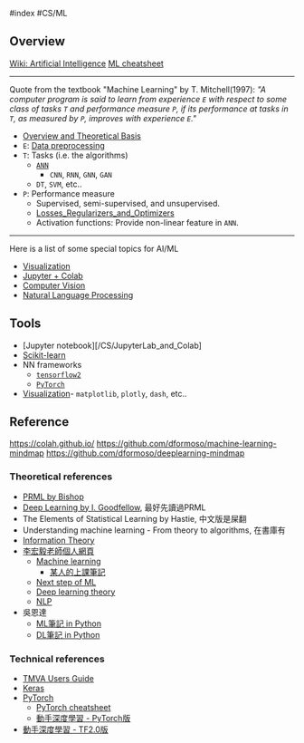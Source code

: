 #index #CS/ML

## Overview
    
[Wiki: Artificial Intelligence](https://en.wikipedia.org/wiki/Artificial_intelligence)
[ML cheatsheet](https://ml-cheatsheet.readthedocs.io/en/latest/)

----

Quote from the textbook "Machine Learning" by T. Mitchell(1997): *"A computer program is said to learn from experience `E` with respect to some class of tasks `T` and performance measure `P`, if its performance at tasks in `T`, as measured by `P`, improves with experience `E`."*

* [Overview and Theoretical Basis](/Math/InformationTheory.md)
* `E`: [Data preprocessing](DataPreprocessing.md)
* `T`: Tasks (i.e. the algorithms)
   * [`ANN`](NeuralNetwork.md)
        * `CNN`, `RNN`, `GNN`, `GAN`
    * `DT`, `SVM`, etc..
* `P`: Performance measure
    * Supervised, semi-supervised, and unsupervised.
    * [Losses_Regularizers_and_Optimizers](Losses_Regularizers_and_Optimizers.md)
    * Activation functions: Provide non-linear feature in `ANN`.

----

Here is a list of some special topics for AI/ML

* [Visualization](Visualization.md)
* [Jupyter + Colab](/CS/JupyterLab_and_Colab.md)
* [Computer Vision](ComputerVision.md)
* [Natural Language Processing](NaturalLanguageProcessing.md)
        
## Tools

* [Jupyter notebook][/CS/JupyterLab_and_Colab]
* [Scikit-learn](https://scikit-learn.org/stable/user_guide.html)
* NN frameworks
    * [`tensorflow2`](Tensorflow2.md)
    * [`PyTorch`](PyTorch.md)
* [Visualization](Visualization.md)- `matplotlib`, `plotly`, `dash`, etc..

## Reference

https://colah.github.io/
https://github.com/dformoso/machine-learning-mindmap
https://github.com/dformoso/deeplearning-mindmap

### Theoretical references

* [PRML by Bishop](https://github.com/it-ebooks/it-ebooks-2017-04to06/blob/master/%E6%A8%A1%E5%BC%8F%E8%AF%86%E5%88%AB%E4%B8%8E%E6%9C%BA%E5%99%A8%E5%AD%A6%E4%B9%A0%E4%B8%AD%E6%96%87%E7%89%88%EF%BC%88%E9%A9%AC%E6%98%A5%E9%B9%8F%EF%BC%89.pdf)
* [Deep Learning by I. Goodfellow](https://github.com/exacity/deeplearningbook-chinese), 最好先讀過PRML
* The Elements of Statistical Learning by Hastie, 中文版是屎翻
* Understanding machine learning - From theory to algorithms, 在書庫有
* [Information Theory](mweblib://15826965427558)
* [李宏毅老師個人網頁](http://speech.ee.ntu.edu.tw/~tlkagk/index.html)
    * [Machine learning](http://speech.ee.ntu.edu.tw/~tlkagk/courses_ML20.html)
        * [某人的上課筆記](https://hackmd.io/@shaoeChen/B1CoXxvmm/)
    * [Next step of ML](https://www.youtube.com/watch?v=XnyM3-xtxHs&list=PLJV_el3uVTsOK_ZK5L0Iv_EQoL1JefRL4)
    * [Deep learning theory](http://speech.ee.ntu.edu.tw/~tlkagk/courses_MLDS18.html)
    * [NLP](http://speech.ee.ntu.edu.tw/~tlkagk/courses_DLHLP20.html)
* 吳恩達
    * [ML筆記 in Python](https://github.com/fengdu78/Coursera-ML-AndrewNg-Notes)
    * [DL筆記 in Python](https://github.com/fengdu78/deeplearning_ai_books)

### Technical references

* [TMVA Users Guide](https://github.com/root-project/root/blob/master/documentation/tmva/UsersGuide/TMVAUsersGuide.pdf)
* [Keras](https://keras.io/)
* [PyTorch](https://pytorch.org/docs/stable/)
    * [PyTorch cheatsheet](https://hackmd.io/@rh0jTfFDTO6SteMDq91tgg/HkDRHKLrU)
    * [動手深度學習 - PyTorch版](https://tangshusen.me/Dive-into-DL-PyTorch/)
* [動手深度學習 - TF2.0版](https://trickygo.github.io/Dive-into-DL-TensorFlow2.0/)